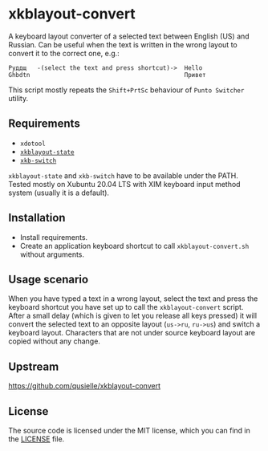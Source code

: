 xkblayout-convert
=================
A keyboard layout converter of a selected text between English (US) and Russian.
Can be useful when the text is written in the wrong layout to convert it to the
correct one, e.g.:
    
    Руддщ   -(select the text and press shortcut)->  Hello
    Ghbdtn                                           Привет

This script mostly repeats the `Shift+PrtSc` behaviour of `Punto Switcher`
utility.

Requirements
------------
* `xdotool`
* [`xkblayout-state`](https://github.com/nonpop/xkblayout-state)
* [`xkb-switch`](https://github.com/grwlf/xkb-switch)

`xkblayout-state` and `xkb-switch` have to be available under the PATH.  
Tested mostly on Xubuntu 20.04 LTS with XIM keyboard input method system
(usually it is a default).


Installation
------------
* Install requirements.
* Create an application keyboard shortcut to call `xkblayout-convert.sh` without
  arguments.


Usage scenario
--------------
When you have typed a text in a wrong layout, select the text and press the
keyboard shortcut you have set up to call the `xkblayout-convert` script.
After a small delay (which is given to let you release all keys pressed) it will
convert the selected text to an opposite layout (`us->ru`, `ru->us`) and switch
a keyboard layout.
Characters that are not under source keyboard layout are copied without any
change.


Upstream
--------
<https://github.com/qusielle/xkblayout-convert>

License
-------
The source code is licensed under the MIT license, which you can find in the
[LICENSE](LICENSE) file.
